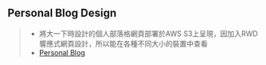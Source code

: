 ## Personal Blog Design

> - 將大一下時設計的個人部落格網頁部署於AWS S3上呈現，因加入RWD響應式網頁設計，所以能在各種不同大小的裝置中查看
> - [Personal Blog](https://07170142.s3.amazonaws.com/Blog/index.html)
